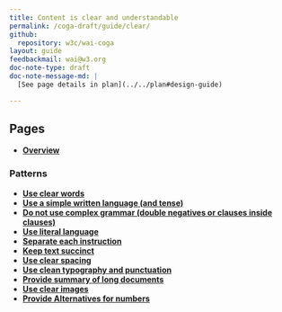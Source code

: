 ```yaml
---
title: Content is clear and understandable
permalink: /coga-draft/guide/clear/
github:
  repository: w3c/wai-coga
layout: guide
feedbackmail: wai@w3.org
doc-note-type: draft
doc-note-message-md: |
  [See page details in plan](../../plan#design-guide)

---
```


## Pages

- **[Overview](./overview)**

### Patterns

- **[Use clear words](./clear-words)**
- **[Use a simple written language (and tense)](./simple-language)**
- **[Do not use complex grammar (double negatives or clauses inside clauses)](./not-complex)**
- **[Use literal language](./literal-language)**
- **[Separate each instruction](./separate-instructions)**
- **[Keep text succinct](./succinct-text)**
- **[Use clear spacing](./clear-spacing)**
- **[Use clean typography and punctuation](./clean-typography)**
- **[Provide summary of long documents](./summary-text)**
- **[Use clear images](./clear-images)**
- **[Provide Alternatives for numbers](./numeric-alternatives)**

